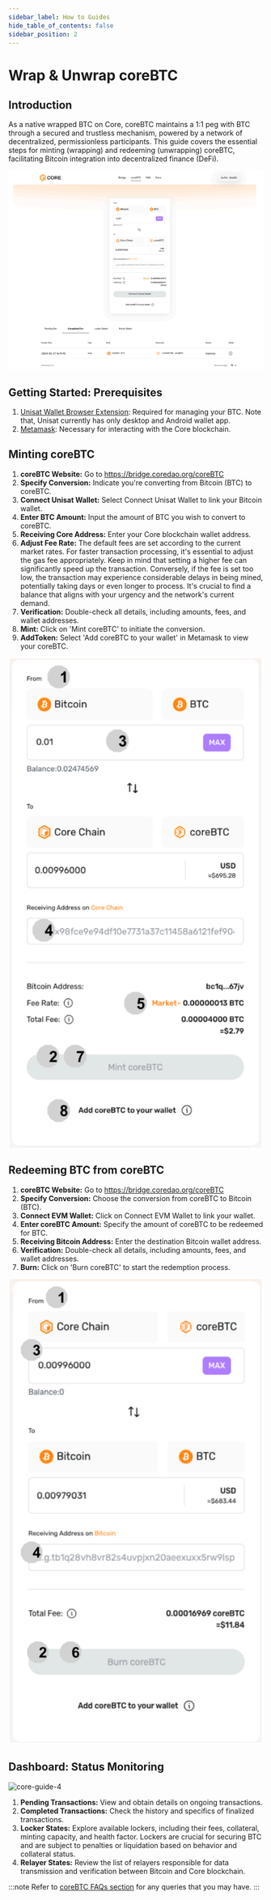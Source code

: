 ```yaml
---
sidebar_label: How to Guides
hide_table_of_contents: false
sidebar_position: 2
---
```


# Wrap & Unwrap coreBTC

## Introduction
As a native wrapped BTC on Core, coreBTC maintains a 1:1 peg with BTC through a secured and trustless mechanism, powered by a network of decentralized, permissionless participants. This guide covers the essential steps for minting (wrapping) and redeeming (unwrapping) coreBTC, facilitating Bitcoin integration into decentralized finance (DeFi).

![core-guide-1](../../../../static/img/coreBTC/core-guides-1.png)

## Getting Started: Prerequisites
1. [Unisat Wallet Browser Extension](https://unisat.io/): Required for managing your BTC. Note that, Unisat currently has only desktop and Android wallet app.
2. [Metamask](https://metamask.io/): Necessary for interacting with the Core blockchain.

## Minting coreBTC
1. **coreBTC Website:** Go to https://bridge.coredao.org/coreBTC
2. **Specify Conversion:** Indicate you're converting from Bitcoin (BTC) to coreBTC.
3. **Connect Unisat Wallet:** Select Connect Unisat Wallet to link your Bitcoin wallet.
4. **Enter BTC Amount:** Input the amount of BTC you wish to convert to coreBTC.
5. **Receiving Core Address:** Enter your Core blockchain wallet address.
6. **Adjust Fee Rate:** The default fees are set according to the current market rates. For faster transaction processing, it's essential to adjust the gas fee appropriately. Keep in mind that setting a higher fee can significantly speed up the transaction. Conversely, if the fee is set too low, the transaction may experience considerable delays in being mined, potentially taking days or even longer to process. It's crucial to find a balance that aligns with your urgency and the network's current demand.
7. **Verification:** Double-check all details, including amounts, fees, and wallet addresses.
8. **Mint:** Click on 'Mint coreBTC' to initiate the conversion.
9. **AddToken:** Select 'Add coreBTC to your wallet' in Metamask to view your coreBTC.

![core-guide-2](../../../../static/img/coreBTC/core-guides-2.png)
<!-- 
<img src="../../../../static/img/coreBTC/core-guides-2.png" alt="banner" style={{zoom:"80%"}}/> -->

## Redeeming BTC from coreBTC
1. **coreBTC Website:** Go to https://bridge.coredao.org/coreBTC
2. **Specify Conversion:** Choose the conversion from coreBTC to Bitcoin (BTC).
3. **Connect EVM Wallet:** Click on Connect EVM Wallet to link your wallet.
4. **Enter coreBTC Amount:** Specify the amount of coreBTC to be redeemed for BTC.
5. **Receiving Bitcoin Address:** Enter the destination Bitcoin wallet address.
6. **Verification:** Double-check all details, including amounts, fees, and wallet addresses.
7. **Burn:** Click on 'Burn coreBTC' to start the redemption process.

![core-guide-3](../../../../static/img/coreBTC/core-guides-3.png)

## Dashboard: Status Monitoring

![core-guide-4](../../../../static/img/coreBTC/core-guides-4.png)

1. **Pending Transactions:** View and obtain details on ongoing transactions.
2. **Completed Transactions:** Check the history and specifics of finalized transactions.
3. **Locker States:** Explore available lockers, including their fees, collateral, minting capacity, and health factor. Lockers are crucial for securing BTC and are subject to penalties or liquidation based on behavior and collateral status.
4. **Relayer States:** Review the list of relayers responsible for data transmission and verification between Bitcoin and Core blockchain.

:::note
Refer to [coreBTC FAQs section](../../../FAQs/coreBTC-faqs.md) for any queries that you may have.
:::
